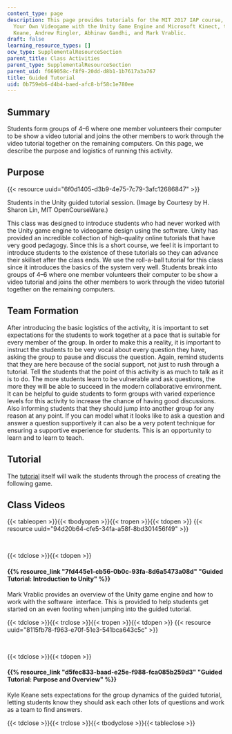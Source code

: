 ```yaml
---
content_type: page
description: This page provides tutorials for the MIT 2017 IAP course, Learn to Build
  Your Own Videogame with the Unity Game Engine and Microsoft Kinect, taught by Kyle
  Keane, Andrew Ringler, Abhinav Gandhi, and Mark Vrablic.
draft: false
learning_resource_types: []
ocw_type: SupplementalResourceSection
parent_title: Class Activities
parent_type: SupplementalResourceSection
parent_uid: f669058c-f8f9-20dd-d8b1-1b7617a3a767
title: Guided Tutorial
uid: 0b759eb6-d4b4-baed-afc8-bf58c1e780ee
---
```

## Summary

Students form groups of 4–6 where one member volunteers their computer to be show a video tutorial and joins the other members to work through the video tutorial together on the remaining computers. On this page, we describe the purpose and logistics of running this activity.

## Purpose

{{< resource uuid="6f0d1405-d3b9-4e75-7c79-3afc12686847" >}}

Students in the Unity guided tutorial session. (Image by Courtesy by H. Sharon Lin, MIT OpenCourseWare.)

This class was designed to introduce students who had never worked with the Unity game engine to videogame design using the software. Unity has provided an incredible collection of high-quality online tutorials that have very good pedagogy. Since this is a short course, we feel it is important to introduce students to the existence of these tutorials so they can advance their skillset after the class ends. We use the roll-a-ball tutorial for this class since it introduces the basics of the system very well. Students break into groups of 4–6 where one member volunteers their computer to be show a video tutorial and joins the other members to work through the video tutorial together on the remaining computers.

## Team Formation

After introducing the basic logistics of the activity, it is important to set expectations for the students to work together at a pace that is suitable for every member of the group. In order to make this a reality, it is important to instruct the students to be very vocal about every question they have, asking the group to pause and discuss the question. Again, remind students that they are here because of the social support, not just to rush through a tutorial. Tell the students that the point of this activity is as much to talk as it is to do. The more students learn to be vulnerable and ask questions, the more they will be able to succeed in the modern collaborative environment. It can be helpful to guide students to form groups with varied experience levels for this activity to increase the chance of having good discussions. Also informing students that they should jump into another group for any reason at any point. If you can model what it looks like to ask a question and answer a question supportively it can also be a very potent technique for ensuring a supportive experience for students. This is an opportunity to learn and to learn to teach.

## Tutorial

The [tutorial](https://web.archive.org/web/20161026083202/https://unity3d.com/learn/tutorials/projects/roll-ball-tutorial) itself will walk the students through the process of creating the following game.

## Class Videos

{{< tableopen >}}{{< tbodyopen >}}{{< tropen >}}{{< tdopen >}}
{{< resource uuid="94d20b64-cfe5-34fa-a58f-8bd301456f49" >}}

 

{{< tdclose >}}{{< tdopen >}}

#### {{% resource_link "7fd445e1-cb56-0b0c-93fa-8d6a5473a08d" "Guided Tutorial: Introduction to Unity" %}}

Mark Vrablic provides an overview of the Unity game engine and how to work with the software  interface. This is provided to help students get started on an even footing when jumping into the guided tutorial.

{{< tdclose >}}{{< trclose >}}{{< tropen >}}{{< tdopen >}}
{{< resource uuid="8115fb78-f963-e70f-51e3-541bca643c5c" >}}

 

{{< tdclose >}}{{< tdopen >}}

#### {{% resource_link "d5fec833-baad-e25e-f988-fca085b259d3" "Guided Tutorial: Purpose and Overview" %}}

Kyle Keane sets expectations for the group dynamics of the guided tutorial, letting students know they should ask each other lots of questions and work as a team to find answers.

{{< tdclose >}}{{< trclose >}}{{< tbodyclose >}}{{< tableclose >}}
